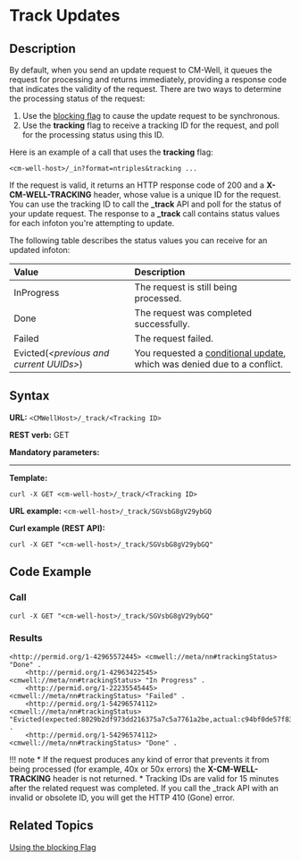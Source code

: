 # Track Updates

## Description

By default, when you send an update request to CM-Well, it queues the request for processing and returns immediately, providing a response code that indicates the validity of the request. There are two ways to determine the processing status of the request:

1. Use the [blocking flag](../UsageTopics/API.UsingTheBlockingFlag.md) to cause the update request to be synchronous.
2. Use the **tracking** flag to receive a tracking ID for the request, and poll for the processing status using this ID.

Here is an example of a call that uses the **tracking** flag:

```
<cm-well-host>/_in?format=ntriples&tracking ...
```

If the request is valid, it returns an HTTP response code of 200 and a **X-CM-WELL-TRACKING** header, whose value is a unique ID for the request. You can use the tracking ID to call the **_track** API and poll for the status of your update request.
The response to a **_track** call contains status values for each infoton you're attempting to update.

The following table describes the status values you can receive for an updated infoton:

Value | Description
:------|:-------------
InProgress | The request is still being processed.
Done | The request was completed successfully.
Failed | The request failed.
Evicted(*\<previous and current UUIDs\>*) | You requested a [conditional update](../../APIReference/UsageTopics/API.UsingConditionalUpdates.md), which was denied due to a conflict.

## Syntax

**URL:** ```<CMWellHost>/_track/<Tracking ID>```

**REST verb:** GET

**Mandatory parameters:** <Tracking ID>

----------

**Template:**

```
curl -X GET <cm-well-host>/_track/<Tracking ID>
```

**URL example:** ```<cm-well-host>/_track/SGVsbG8gV29ybGQ```

**Curl example (REST API):**

```
curl -X GET "<cm-well-host>/_track/SGVsbG8gV29ybGQ"
```

## Code Example

### Call

```
curl -X GET "<cm-well-host>/_track/SGVsbG8gV29ybGQ"
```

### Results

```
<http://permid.org/1-42965572445> <cmwell://meta/nn#trackingStatus> "Done" .
    <http://permid.org/1-42963422545> <cmwell://meta/nn#trackingStatus> "In Progress" .
    <http://permid.org/1-22235545445> <cmwell://meta/nn#trackingStatus> "Failed" .
    <http://permid.org/1-54296574112> <cmwell://meta/nn#trackingStatus> "Evicted(expected:8029b2df973dd216375a7c5a7761a2be,actual:c94bf0de57f83874a6bb5983bdef4b8d)" .
    <http://permid.org/1-54296574112> <cmwell://meta/nn#trackingStatus> "Done" .
```

!!! note
	* If the request produces any kind of error that prevents it from being processed (for example, 40x or 50x errors) the **X-CM-WELL-TRACKING** header is not returned.
	* Tracking IDs are valid for 15 minutes after the related request was completed. If you call the _track API with an invalid or obsolete ID, you will get the HTTP 410 (Gone) error.

## Related Topics

[Using the blocking Flag](../UsageTopics/API.UsingTheBlockingFlag.md)


